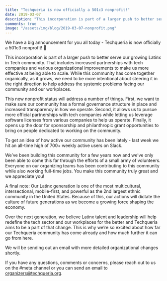 ```yaml
---
title: "Techqueria is now officially a 501c3 nonprofit!"
date: 2019-03-07
description: "This incorporation is part of a larger push to better serve our growing Latinx in Tech community."
comments: true
image: "/assets/img/blog/2019-03-07-nonprofit.png"
---
```


We have a big announcement for you all today - Techqueria is now officially a 501c3 nonprofit! 🎉

This incorporation is part of a larger push to better serve our growing Latinx in Tech community. That includes increased partnerships with tech companies and various organizational improvements to make us more effective at being able to scale. While this community has come together organically, as it grows, we need to be more intentional about steering it in the right direction to help address the systemic problems facing our community and our workplaces.

This new nonprofit status will address a number of things. First, we want to make sure our community has a formal governance structure in place and increased transparency in how we operate. Second, it allows us to pursue more official partnerships with tech companies while letting us leverage software licenses from various companies to help us operate. Finally, it opens up the door for sponsorship and philanthropic grant opportunities to bring on people dedicated to working on the community.

To get an idea of how active our community has been lately - last week we hit an all-time high of 700+ weekly active users on Slack.

We’ve been building this community for a few years now and we’ve only been able to come this far through the efforts of a small army of volunteers. Everyone on our organizing teams has been contributing to this community while also working full-time jobs. You make this community truly great and we appreciate you!

A final note: Our Latinx generation is one of the most multicultural, intersectional, mobile-first, and powerful as the 2nd largest ethnic community in the United States. Because of this, our actions will dictate the culture of future generations as we become a growing force shaping the economy.

Over the next generation, we believe Latinx talent and leadership will help redefine the tech sector and our workplaces for the better and Techqueria aims to be a part of that change. This is why we’re so excited about how far our Techqueria community has come already and how much further it can go from here.

We will be sending out an email with more detailed organizational changes shortly.

If you have any questions, comments or concerns, please reach out to us on the #meta channel or you can send an email to organizers@techqueria.org.
